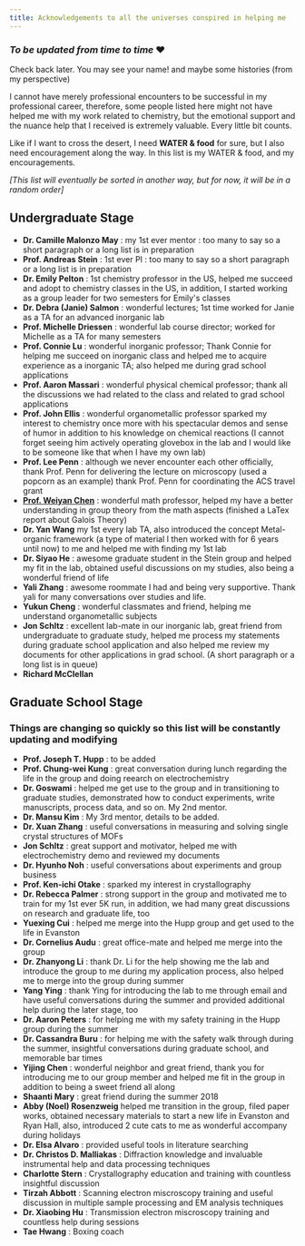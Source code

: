 ```yaml
---
title: Acknowledgements to all the universes conspired in helping me
---
```


### *To be updated from time to time* ❤

Check back later. You may see your name! and maybe some histories (from my perspective)

I cannot have merely professional encounters to be successful in my professional career, therefore, some people listed here might not have helped me with my work related to chemistry, but the emotional support and the nuance help that I received is extremely valuable. Every little bit counts.

Like if I want to cross the desert, I need **WATER & food** for sure, but I also need encouragement along the way. In this list is my WATER & food, and my encouragements.

*[This list will eventually be sorted in another way, but for now, it will be in a random order]*

## Undergraduate Stage
- **Dr. Camille Malonzo May** : my 1st ever mentor : too many to say so a short paragraph or a long list is in preparation
- **Prof. Andreas Stein** : 1st ever PI : too many to say so a short paragraph or a long list is in preparation
- **Dr. Emily Pelton** : 1st chemistry professor in the US, helped me succeed and adopt to chemistry classes in the US, in addition, I started working as a group leader for two semesters for Emily's classes
- **Dr. Debra (Janie) Salmon** : wonderful lectures; 1st time worked for Janie as a TA for an advanced inorganic lab
- **Prof. Michelle Driessen** : wonderful lab course director; worked for Michelle as a TA for many semesters
- **Prof. Connie Lu** : wonderful inorganic professor; Thank Connie for helping me succeed on inorganic class and helped me to acquire experience as a inorganic TA; also helped me during grad school applications
- **Prof. Aaron Massari** : wonderful physical chemical professor; thank all the discussions we had related to the class and related to grad school applications
- **Prof. John Ellis** : wonderful organometallic professor sparked my interest to chemistry once more with his spectacular demos and sense of humor in addition to his knowledge on chemical reactions (I cannot forget seeing him actively operating glovebox in the lab and I would like to be someone like that when I have my own lab)
- **Prof. Lee Penn** : although we never encounter each other officially, thank Prof. Penn for delivering the lecture on microscopy (used a popcorn as an example) thank Prof. Penn for coordinating the ACS travel grant
- <a href = 'https://www.weiyanc.com/home' target='_blank'>**Prof. Weiyan Chen**</a> : wonderful math professor, helped my have a better understanding in group theory from the math aspects (finished a LaTex report about Galois Theory)
- **Dr. Yan Wang** my 1st every lab TA, also introduced the concept Metal-organic framework (a type of material I then worked with for 6 years until now) to me and helped me with finding my 1st lab
- **Dr. Siyao He** : awesome graduate student in the Stein group and helped my fit in the lab, obtained useful discussions on my studies, also being a wonderful friend of life
- **Yali Zhang** : awesome roommate I had and being very supportive. Thank yali for many conversations over studies and life.
- **Yukun Cheng** : wonderful classmates and friend, helping me understand organometallic subjects
- **Jon Schltz** : excellent lab-mate in our inorganic lab, great friend from undergraduate to graduate study, helped me process my statements during graduate school application and also helped me review my documents for other applications in grad school. (A short paragraph or a long list is in queue)
- **Richard McClellan**

## Graduate School Stage
### Things are changing so quickly so this list will be constantly updating and modifying
- **Prof. Joseph T. Hupp** : to be added
- **Prof. Chung-wei Kung** : great conversation during lunch regarding the life in the group and doing reearch on electrochemistry
- **Dr. Goswami** : helped me get use to the group and in transitioning to graduate studies, demonstrated how to conduct experiments, write manuscripts, process data, and so on. My 2nd mentor.
- **Dr. Mansu Kim** : My 3rd mentor, details to be added.
- **Dr. Xuan Zhang** : useful conversations in measuring and solving single crystal structures of MOFs
- **Jon Schltz** : great support and motivator, helped me with electrochemistry demo and reviewed my documents
- **Dr. Hyunho Noh** : useful conversations about experiments and group business
- **Prof. Ken-ichi Otake** : sparked my interest in crystallography
- **Dr. Rebecca Palmer** : strong support in the group and motivated me to train for my 1st ever 5K run, in addition, we had many great discussions on research and graduate life, too
- **Yuexing Cui** : helped me merge into the Hupp group and get used to the life in Evanston
- **Dr. Cornelius Audu** : great office-mate and helped me merge into the group
- **Dr. Zhanyong Li** : thank Dr. Li for the help showing me the lab and introduce the group to me during my application process, also helped me to merge into the group during summer
- **Yang Ying** : thank Ying for introducing the lab to me through email and have useful conversations during the summer and provided additional help during the later stage, too
- **Dr. Aaron Peters** : for helping me with my safety training in the Hupp group during the summer
- **Dr. Cassandra Buru** : for helping me with the safety walk through during the summer, insightful conversations during graduate school, and memorable bar times
- **Yijing Chen** : wonderful neighbor and great friend, thank you for introducing me to our group member and helped me fit in the group in addition to being a sweet friend all along
- **Shaanti Mary** : great friend during the summer 2018
- **Abby (Noel) Rosenzweig** helped me transition in the group, filed paper works, obtained necessary materials to start a new life in Evanston and Ryan Hall, also, introduced 2 cute cats to me as wonderful accompany during holidays
- **Dr. Elsa Alvaro** : provided useful tools in literature searching
- **Dr. Christos D. Malliakas** : Diffraction knowledge and invaluable instrumental help and data processing techniques
- **Charlotte Stern** : Crystallography education and training with countless insightful discussion
- **Tirzah Abbott** : Scanning electron miscroscopy training and useful discussion in multiple sample processing and EM analysis techniques
- **Dr. Xiaobing Hu** : Transmission electron miscroscopy training and countless help during sessions
- **Tae Hwang** : Boxing coach